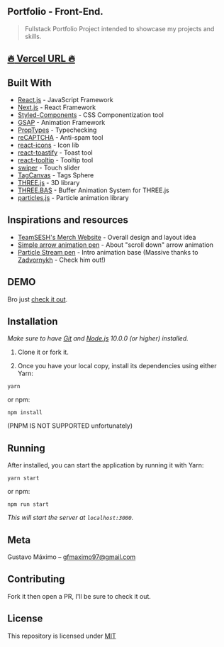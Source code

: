 ## Portfolio - Front-End.

> Fullstack Portfolio Project intended to showcase my projects and skills.

## [:fire: Vercel URL :fire:](https://gustavomaximo.dev/)

## Built With

- [React.js](https://nodejs.org/en/) - JavaScript Framework
- [Next.js](https://nextjs.org/) - React Framework
- [Styled-Components](https://styled-components.com/) - CSS Componentization tool
- [GSAP](https://greensock.com/gsap/) - Animation Framework
- [PropTypes](https://reactjs.org/docs/typechecking-with-proptypes.html) - Typechecking
- [reCAPTCHA](https://developers.google.com/recaptcha/) - Anti-spam tool
- [react-icons](https://github.com/react-icons/react-icons#readme) - Icon lib
- [react-toastify](https://fkhadra.github.io/react-toastify/introduction) - Toast tool
- [react-tooltip](https://github.com/wwayne/react-tooltip#readme) - Tooltip tool
- [swiper](https://swiperjs.com/) - Touch slider
- [TagCanvas](https://www.goat1000.com/tagcanvas.php) - Tags Sphere
- [THREE.js](https://threejs.org/) - 3D library
- [THREE.BAS](https://github.com/zadvorsky/three.bas) - Buffer Animation System for THREE.js
- [particles.js](https://github.com/VincentGarreau/particles.js/) - Particle animation library

## Inspirations and resources

- [TeamSESH's Merch Website](https://teamsesh.bigcartel.com/) - Overall design and layout idea
- [Simple arrow animation pen](https://codepen.io/LeonGr/pen/yginI) - About "scroll down" arrow animation
- [Particle Stream pen](https://codepen.io/zadvorsky/pen/qOYqGv) - Intro animation base (Massive thanks to [Zadvornykh](https://github.com/zadvorsky/) - Check him out!)

## DEMO

Bro just [check it out](https://gustavomaximo.dev).

## Installation

_Make sure to have [Git](http://git-scm.com/) and [Node.js](http://nodejs.org/) 10.0.0 (or higher) installed._

1. Clone it or fork it.

2. Once you have your local copy, install its dependencies using either Yarn:

```
yarn
```

or npm:

```
npm install
```

 (PNPM IS NOT SUPPORTED unfortunately)

## Running

After installed, you can start the application by running it with Yarn:

```
yarn start
```

or npm:

```
npm run start
```

_This will start the server at `localhost:3000`._

## Meta

Gustavo Máximo – gfmaximo97@gmail.com

## Contributing

Fork it then open a PR, I'll be sure to check it out.

## License

This repository is licensed under [MIT](https://opensource.org/licenses/MIT)

<!-- Resources: -->
<!--
https://stackoverflow.com/questions/61037728/next-js-getstaticprops-and-getstaticpaths-with-dynamic-routes-to-generate-stati
https://www.youtube.com/watch?v=vY_rnKBANnY
https://github.com/vercel/next.js/issues/8617
https://stackoverflow.com/questions/30648401/disable-mobile-chrome-43s-touch-to-search-feature-programmatically
https://web.dev/code-splitting-with-dynamic-imports-in-nextjs/
https://stackoverflow.com/questions/54602013/component-definition-is-missing-display-name-on-hoc
https://stackoverflow.com/questions/53561913/react-forwarding-multiple-refs
https://reactjs.org/docs/forwarding-refs.html
https://codepen.io/LeonGr/pen/yginI
https://codepen.io/TommiTikall/pen/xZwpGR
https://www.goat1000.com/
 -->
